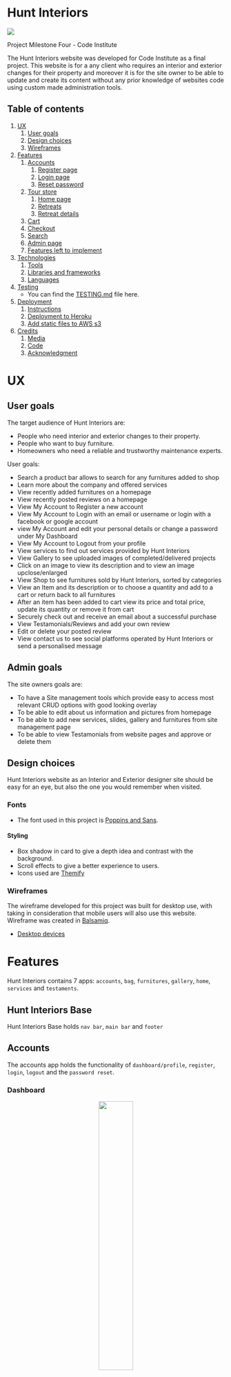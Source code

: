 # Hunt Interiors


<img src="static/images/HUNTINT/mockup.pdf" >

Project Milestone Four - Code Institute

The Hunt Interiors website was developed for Code Institute as a final project.
This website is for a any client who requires an interior and exterior changes 
for their property and moreover it is for the site owner to be able to update and create 
its content without any prior knowledge of websites code using custom made administration tools.

## Table of contents
<!--ts-->

1. [UX](#UX)
    1. [User goals](#User-goals)
    2. [Design choices](#Design-choices)
    3. [Wireframes](#Wireframes)
2. [Features](#Features)
    1. [Accounts](#Accounts)
        1. [Register page](#Register-page)
        2. [Login page](#Login-page)
        3. [Reset password](#Reset-password)
    2. [Tour store](#Tour-store)
        1. [Home page](#Home-page)
        2. [Retreats](#Retreats)
        3. [Retreat details](#Retreat-details)
    3. [Cart](#Cart)
    4. [Checkout](#Checkout)
    5. [Search](#Search)
    7. [Admin page](#Admin-page)
    8. [Features left to implement](#Features-left-to-implement)
3. [Technologies](#Technologies)
    1. [Tools](#Tools)
    2. [Libraries and frameworks](#Libraries-and-frameworks)
    3. [Languages](#Languages)
4. [Testing](#Testing)
      - You can find the [TESTING.md](TESTING.md) file here.
5. [Deployment](#Deployment)
    1. [Instructions](#Instructions)
    2. [Deployment to Heroku](#Deployment-to-Heroku)
    3. [Add static files to AWS s3](#Add-static-files-to-AWS-s3)
6. [Credits](#Credits)
    1. [Media](#Media)
    2. [Code](#Code)
    3. [Acknowledgment](#Acknowledgment)
 <!--te-->

# UX

## User goals
The target audience of Hunt Interiors are:
- People who need interior and exterior changes to their property.
- People who want to buy furniture.
- Homeowners who need a reliable and trustworthy maintenance experts.

User goals:
- Search a product bar allows to search for any furnitures added to shop
- Learn more about the company and offered services
- View recently added furnitures on a homepage
- View recently posted reviews on a homepage
- View My Account to Register a new account
- View My Account to Login with an email or username or login with a facebook or google account
- view My Account and edit your personal details or change a password under My Dashboard
- View My Account to Logout from your profile
- View services to find out services provided by Hunt Interiors
- View Gallery to see uploaded images of completed/delivered projects
- Click on an image to view its description and to view an image upclose/enlarged
- View Shop to see furnitures sold by Hunt Interiors, sorted by categories
- View an Item and its description or to choose a quantity and add to a cart or return back to all furnitures
- After an item has been added to cart view its price and total price, update its quantity or remove it from cart
- Securely check out and receive an email about a successful purchase
- View Testamonials/Reviews and add your own review
- Edit or delete your posted review
- View contact us to see social platforms operated by Hunt Interiors or send a personalised message

## Admin goals
The site owners goals are:
- To have a Site management tools which provide easy to access most relevant CRUD options with good looking overlay
- To be able to edit about us information and pictures from homepage
- To be able to add new services, slides, gallery and furnitures from site management page
- To be able to view Testamonials from website pages and approve or delete them


## Design choices
Hunt Interiors website as an Interior and Exterior designer site should be easy for an eye, but also the one you would remember when visited.

### Fonts
- The font used in this project is [Poppins and Sans](https://fonts.googleapis.com/css?family=Open+Sans:400,600,700|Poppins:300,400,500,600,700).

#### Styling
  - Box shadow in card to give a depth idea and contrast with the background.
  - Scroll effects to give a better experience to users.
  - Icons used are [Themify](https://themify.me/)

### Wireframes
The wireframe developed for this project was built for desktop use, with taking in consideration that mobile users will also use this website.
Wireframe was created in [Balsamiq](https://balsamiq.com/).
  - [Desktop devices](https://github.com/kydzoster/huntinteriors/blob/main/static/images/HUNTINT/mockup.pdf)

# Features

Hunt Interiors contains 7 apps: `accounts`, `bag`, `furnitures`, `gallery`, `home`, `services` and `testaments`.

## Hunt Interiors Base

Hunt Interiors Base holds `nav bar`, `main bar` and `footer`

## Accounts
 The accounts app holds the functionality of `dashboard/profile`, `register`, `login`, `logout` and the `password reset`.

### Dashboard
<p align="center">
<img src="/static/images/HUNTINT/Account/AccountDashboard.png" width="40%">
</p>

  - Dashboard lets you change or update your account/profile information
  - Profile must be completed to be able to buy itms from the shop, notification will be given if profile is incomplete.

### Register page
<p align="center">
<img src="/static/images/HUNTINT/Account/Register.png" width="40%">
</p>

  - Username, name, email and password is required to create an account.
  - Username must be unique.
  - Password should not be short, must contain at least 8 characters and should not be common.
  - As soon as the user creates its username they are redirected to home page.

### Login page
<p align="center">

<img src="/static/images/HUNTINT/Account/Login.png" width="40%">
</p>
  - Login page will ask for a username which can be a username or emailaddress and a password to login.
  - There is also an option to login with facebook or google account

### Forgot Password
  - Step 1: at the login page, under the password you can find the `forgot password?` link in which will lead to a form to add your account email.
  - Step 2: Add the email you registered with to reset the password.
  - Step 3: You will receive an email with a link that will allow you to add a different password sending you to a reset password form.
  - Step 4: Add a new password and confirm it.
  - Step 5: Once the password is set you can login with the new password.

  <img src="/static/images/HUNTINT/Account/PWReset.png">

## Home
The Home app holds the functionality for `Title`, `Slides`, `Management` and `Contact Us`.

<p align="center">Click on an image to view video of the Index page</p>

  [<img src="/static/images/HUNTINT/UserAction/Home.png" width="40%">](https://www.youtube.com/watch?v=jWyOR4HXQWc){:target="_blank" rel="noopener"} 


  <a href="https://www.youtube.com/watch?v=jWyOR4HXQWc"><img src="/static/images/HUNTINT/UserAction/Home.png" width="240" height="180" border="10" target="_blank" rel="noopener"/></a>

## Services
<p align="center">
 <img src="/static/images/readme_images/retreats_page.png" width="40%">
 </p>

  - The retreats page will display all of the retreats.
  - However, the pagination system will only display three destinations per page to not overload the page if there are a large amount of items.

## Gallery  
  - The page that gives the full detail about the retreat as well as the possibility to add it to cart.
  - In addition, the formatting functionality that can be applied by the website admin.
  - The user can also on the top right corner add the destination to cart.

## Shop

<img src="/static/images/readme_images/cart_image.png">

 The cart app gives the user the ability to `view`, `add` and `adjust` the cart as they wish. Including more or less retreats to their trip package.
  - Besides the destination the user will have a card that will allow them to add how many people will go to the trip.
  - `Important`: Since this project is to provide the user to add retreats to card, they will not be able to book the trip. Where in an actual case, once it's paid the booking should have done directly to the business management. Therefore, in the future a book system will be developed to provide a better experience to customers.

## Testimonials

<p align="center">
<img src="/static/images/readme_images/checkout_image.png" width="40%">
</p>

  - The checkout application holds and manipulates the `Stripe` API. In which empowers the overall application with the e-commerce functionality.
  - In this application is developed and performed the forms users who are willing to buy any retreat, to plot their details into the checkout application forms and finalise the purchase.


## Contact Us
  - Under the search application, a simple search functionality is used to find different destinations from the `Destinations` model by the tour title as the key word retrieved.
  - If a user adds one or multiple destinations that is in the database, it will be retrieved and shown on destination page.
  - If the tour title plotted on the search bar doesn't have in the data base, a message will be displayed instead, describing that destination is not yet added in the database.

## Dashboard

<p align="center">
<img src="/static/images/readme_images/four.png" width="40%">
</p>

  - Simple page 404 for when an error occur and give the ability to not lost the user, sending them back to the home page.

## Site Management

<p align="center">
<img src="/static/images/readme_images/admin_login.png" width="40%">
</p>

  - The admin login page was changed by the name of the website.

<p align="center">
<img src="/static/images/readme_images/admin.png" width="40%">
</p>

  - The admin page was separated by three sections:
     - Authentication and Authorization, where the admin can see and manage the users on the website.
     - Checkout, where the admin can see the orders done by the customers.
     - Tour store, where the admin will be able to check and approve comments and see the contacts done by prospects.

<p align="center">
<img src="/static/images/readme_images/wysiwyg.png" width="40%">
</p>

  - The WYSIWYG (what you see is what you get) functionality was implemented as a functionality from a third party application called [Ckeditor](https://ckeditor.com/). Where the normal text editor was changed to add more features such as:
     - Alignment
     - Tables
     - Images
     - Styling
     - Add more html elements
     - And much more.


## Features Left To Implement
  1. Admin page graphs to display data from comments, sales and views.
  2. Booking system to automate sales.
  3. Add multiple images on retreat preview such as horizontal carousel.
  4. Add tutor section for each retreat.
  5. Add real location with maps at the bottom of each retreat detail page.
  6. Add star based review.

# Technologies

## Tools

  - [Atom](https://atom.io/) as an IDE to develop this project.
  - [Stripe](https://stripe.com/ie) to receive payments.
  - [Heroku](https://www.heroku.com/) for hosting the application and deploy.
  - [AWS S3](https://aws.amazon.com/s3/) was used as a cloud service to host static files.
  - [Github](https://github.com/) to share and store code remotely.
  - [Git](https://git-scm.com/) was used to manage version control.
  - [CkEditor](https://ckeditor.com/docs/) was used to better format texts without the need to do within the code.
  - [Sqlite3](https://www.sqlite.org/index.html) a database provided by django for development.
  - [PostgreSQL](https://www.postgresql.org/), a robust database provided by Heroku for production development.
  - [Travis CI](https://travis-ci.org/) for continuous integration and testing.
  - [Canva](https://www.canva.com/) was used to design images on the web.
  - [Balsamiq](https://balsamiq.com/) for the wireframes design.

## Libraries and frameworks

  - [Django](https://www.djangoproject.com/) a high level python web-framework used to design this project.
  - [Bootstrap 4](https://getbootstrap.com/) a CSS library grid used for the development of this site.
  - [FontAwesome](https://fontawesome.com/) for the creation and implementation of icons.
  - [Google fonts](https://fonts.google.com/) to bring custom font styling.
  - [Jinja](https://jinja.palletsprojects.com/en/2.11.x/) a template language for python used to bring logic into templates.
  - [Psycopg2-binary](https://pypi.org/project/psycopg2-binary/#description) used as the Python PostgreSQL adapter.
  - [Jquery](https://jquery.com/) a Javascript library to simplify the code.
  - [boto3](https://boto3.amazonaws.com/v1/documentation/api/latest/index.html) a library that enables python code to modify AWS service.
  - [AOS](https://michalsnik.github.io/aos/) used to bring animation on scroll.

## Languages

  - This project uses HTML, CSS, Javascript and Python programming languages.


# Testing

The testing information can be found in this separated [Testing](TESTING.md) file.


# Deployment

For the deployment you will need tool as:

  - An IDE such as [Atom](https://atom.io/) or [Visual Studio Code](https://code.visualstudio.com/).
  - Have installed in your machine [Python 3](https://www.python.org/downloads/) and [Git](https://git-scm.com/).

To continue on the process of deployment you should have accounts on the following services:

  - [Stripe](https://stripe.com/ie)
  - [AWS](https://aws.amazon.com/s3/)
  - [Gmail](https://gmail.com)

### Instructions
  1. Download a copy of this repository from the link https://github.com/EliasOPrado/tour-project as a download zip file. Or at your terminal do the following git command:

      ```
      $ git clone https://github.com/EliasOPrado/tour-project
      ```
  2. If you downloaded the project as a zip file, unzip it and add it in your directory.
  3. To not run in some unexpected behaviours during development, a virtual environment is advised to be used before the project be installed in your machine. So create a virtual environment with the command:

      ```
     $ python -m venv venv
      ```
  4. After you already created the virtual environment folder you need to activate it:

      ```
      $ source venv/bin/activate
      ```
  5. Install requirements.txt file.

      ```
      $ pip install -r requirements.txt
      ```
  6. Create an `env.py` file to store environment variable keys.

     ```
     import os

     os.environ.setdefault('SECRET_KEY', '<secrete key>')
     os.environ.setdefault('DATABASE_URL', '<postgres key>')

     """ STRIPE API Keys """
     os.environ.setdefault('STRIPE_PUBLISHABLE', '<stripe publishable key>')
     os.environ.setdefault('STRIPE_SECRET', '<stripe secret key>')

     """ AWS API Keys """
     os.environ.setdefault('AWS_ACCESS_KEY_ID', '<aws access key id>')
     os.environ.setdefault('AWS_SECRET_ACCESS_KEY', '<aws secret access key>')

     """ Email Keys """
     os.environ.setdefault('EMAIL_ADDRESS', '<your email here>')
     os.environ.setdefault('EMAIL_PASSWORD', '<your email password here>')
     ```
  7. Add a git ignore file to not submit sensitive data to Github repository.

     ```
     $ touch .gitignore
     ```
     - Then add the `env.py` to the `.gitignore` file.

     ```
     $ git update-index --assume-unchanged env.py
     ```
     - Depending where the the `env.py` is locate the path will change.

  8. Migrate the models to crete a database template.

      ```
      $ python manage.py migrate
      ```
  9. In this step you will need to create a super user to have access to the admin page.

      ```
      $ python manage.py createsuperuser
      ```
  10. So, after you do all the steps to create a super user you can now run the server.

      ```
      $ python manage.py runserver
      ```
  11. After the server is running locally add the `/admin` path at the end of the url link. It might look like this if you are not running another application.

      ```
      http://127.0.0.1:8000/admin
      ```

### Deployment to Heroku

To make the deployment of this application to `Heroku` you will need to do the following steps.

  1. Signup for [Heroku](https://signup.heroku.com/)
  2. Install [Heroku-CLI](https://devcenter.heroku.com/articles/heroku-cli)
  3. After installing `Heroku toolbelt` add the following code into your termial and login into your account you already create.
     ```
     $ heroku login
      Enter your Heroku credentials.
      Email: your@email.com
      Password (typing will be hidden):
      Authentication successful.
     ```
  4. Save all the requirements into the `requirements.txt` as mentioned before with the command:
     ```
     $ pip freeze > requirements.txt
     ```
  5. Create a file named `Procfile` and add the following config.
     ```
     web: gunicorn main_tour_folder.wsgi
     ```
 6. After all the setup is done `git add .`, `git commit` and `git push` your application to a repository you created on Github.
 7. In your `Heroku`account click new and create new app.
 9. Select your region and create a name for your project.
10. In your `Heroku` settings click `reveal config vars`.
11. Add the following config variables:

| KEY            | VALUE         |
|----------------|---------------|
| AWS_ACCESS_KEY_ID | `<your aws access key>`  |
| AWS_SECRET_ACCESS_KEY | `<your aws secret access key>`  |
| DATABASE_URL| `<your postgres database url>`  |
| EMAIL_ADDRESS| `<your email address>`  |
| EMAIL_PASSWORD | `<your email password>` |
| SECRET_KEY | `<your secret key>`  |
| STRIPE_PUBLISHABLE| `<your stripe publishable key>`  |
| STRIPE_SECRET| `<your stripe secret key>`  |
| AWS_ACCESS_KEY_ID | `<your aws access key>`  |

12. Add a development (postgres) database:
  ```
  $ heroku addons:add heroku-postgresql:dev
    heroku addons:add heroku-postgresql:dev
    Adding heroku-postgresql on deploy_django... done, v13 (free)
    Attached as HEROKU_POSTGRESQL_COPPER_URL
    Database has been created and is available
    ! This database is empty. If upgrading, you can transfer
    ! data from another database with pgbackups:restore.
    Use `heroku addons:docs heroku-postgresql` to view documentation.

  $ heroku pg:promote HEROKU_POSTGRESQL_COPPER_URL
    Promoting HEROKU_POSTGRESQL_COPPER_URL to DATABASE_URL... done
   ```
13. After adding the config into your dashboard add the following commands.
  - `$ heroku login`
  - `heroku git:remote -a test-app-to-deploy`
  - `$ git push heroku master`

14. On your `Heroku` dashboard click on `open app` button and check if the application is running correctly.

### Add static files to AWS s3

1. If there is a need to add your static files to AWS S3 you can follow [this stutorial](https://django-storages.readthedocs.io/en/latest/backends/amazon-S3.html). 

# Credits

## Media
  - The photos and video used in the project were downloaded from [Pexels](https://www.pexels.com/) and [Pixabay](https://pixabay.com/). Platforms that provides no-copyright media and free downloads.

## Code
  - This application was developed using [StartBootstrap](https://startbootstrap.com/templates/) templates and [snippets](https://startbootstrap.com/snippets/). But during the development good part of the original template and snippets were modified.
  - The 404 page snippet was acquired from [Bootsnipp](https://bootsnipp.com/snippets/).
  - The transparent navigation bar was acquired from [Bootstrapious](https://bootstrapious.com/p/transparent-navbar)
  - The `accounts`, `cart` and `checkout` apps were recycled from the [Code Institute](https://github.com/Code-Institute-Org) lessons but modified to fit with the project purpose.

## Acknowledgment
  - I received inspiration for this project from the [Retreat Guru](https://retreat.guru/) website.



Django-heorku (https://devcenter.heroku.com/articles/django-app-configuration)
Database (https://devcenter.heroku.com/articles/heroku-postgres-import-export)


git push https://git.heroku.com/glacial-eyrie-71049.git